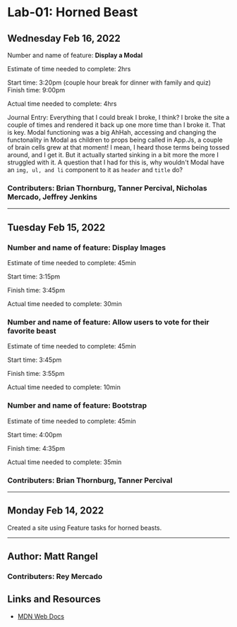 # Lab-01: Horned Beast

## Wednesday Feb 16, 2022

Number and name of feature: **Display a Modal**

Estimate of time needed to complete: 2hrs

Start time: 3:20pm
(couple hour break for dinner with family and quiz)
Finish time: 9:00pm

Actual time needed to complete: 4hrs

Journal Entry: Everything that I could break I broke, I think? I broke the site a couple of times and rendered it back up one more time than I broke it. That is key.
Modal functioning was a big AhHah, accessing and changing the functonality in Modal as children to props being called in App.Js, a couple of brain cells grew at that moment! I mean, I heard those terms being tossed around, and I get it. But it actually started sinking in a bit more the more I struggled with it.
A question that I had for this is, why wouldn't Modal have an `img, ul, and li` component to it as `header` and `title` do?

### Contributers: Brian Thornburg, Tanner Percival, Nicholas Mercado, Jeffrey Jenkins

----------------------

## Tuesday Feb 15, 2022

### Number and name of feature: **Display Images**

Estimate of time needed to complete: 45min

Start time: 3:15pm

Finish time: 3:45pm

Actual time needed to complete: 30min

### Number and name of feature: **Allow users to vote for their favorite beast**

Estimate of time needed to complete: 45min

Start time: 3:45pm

Finish time: 3:55pm

Actual time needed to complete: 10min

### Number and name of feature: **Bootstrap**

Estimate of time needed to complete: 45min

Start time: 4:00pm

Finish time: 4:35pm

Actual time needed to complete: 35min

### Contributers: Brian Thornburg, Tanner Percival

----------------------

## Monday Feb 14, 2022

Created a site using Feature tasks for horned beasts.

----------------------

## Author: Matt Rangel

### Contributers: Rey Mercado

## Links and Resources

* [MDN Web Docs](https://developer.mozilla.org/en-US/docs/Web/JavaScript)

